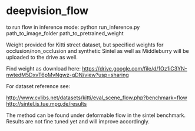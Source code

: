 # deepvision_flow
to run flow in inference mode: python run_inference.py path_to_image_folder path_to_pretrained_weight

Weight provided for Kitti street dataset, but specified weights for occlusion/non_occlusion and synthetic Sintel as well as Middleburry will be uploaded to the drive as well. 

Find weight as download here: https://drive.google.com/file/d/1Oz1iC3YN-nwtedM5DxvT6pMvNgwz-gDN/view?usp=sharing

For dataset reference see:

http://www.cvlibs.net/datasets/kitti/eval_scene_flow.php?benchmark=flow
http://sintel.is.tue.mpg.de/results

The method can be found under deformable flow in the sintel benchmark. Results are not fine tuned yet and will improve accordingly. 
